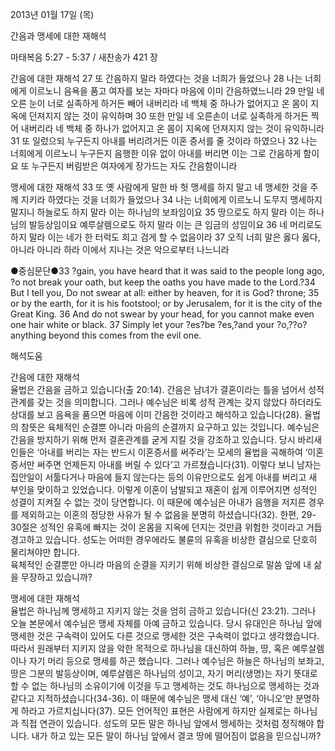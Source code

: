 2013년 01월 17일 (목)

간음과 맹세에 대한 재해석



마태복음 5:27 - 5:37 / 새찬송가 421 장


간음에 대한 재해석
27 또 간음하지 말라 하였다는 것을 너희가 들었으나 28 나는 너희에게 이르노니 음욕을 품고 여자를 보는 자마다 마음에 이미 간음하였느니라 29 만일 네 오른 눈이 너로 실족하게 하거든 빼어 내버리라 네 백체 중 하나가 없어지고 온 몸이 지옥에 던져지지 않는 것이 유익하며 30 또한 만일 네 오른손이 너로 실족하게 하거든 찍어 내버리라 네 백체 중 하나가 없어지고 온 몸이 지옥에 던져지지 않는 것이 유익하니라 31 또 일렀으되 누구든지 아내를 버리려거든 이혼 증서를 줄 것이라 하였으나 32 나는 너희에게 이르노니 누구든지 음행한 이유 없이 아내를 버리면 이는 그로 간음하게 함이요 또 누구든지 버림받은 여자에게 장가드는 자도 간음함이니라

맹세에 대한 재해석
33 또 옛 사람에게 말한 바 헛 맹세를 하지 말고 네 맹세한 것을 주께 지키라 하였다는 것을 너희가 들었으나 34 나는 너희에게 이르노니 도무지 맹세하지 말지니 하늘로도 하지 말라 이는 하나님의 보좌임이요 35 땅으로도 하지 말라 이는 하나님의 발등상임이요 예루살렘으로도 하지 말라 이는 큰 임금의 성임이요 36 네 머리로도 하지 말라 이는 네가 한 터럭도 희고 검게 할 수 없음이라 37 오직 너희 말은 옳다 옳다, 아니라 아니라 하라 이에서 지나는 것은 악으로부터 나느니라

●중심문단●33 ?gain, you have heard that it was said to the people long ago, ?o not break your oath, but keep the oaths you have made to the Lord.?34 But I tell you, Do not swear at all: either by heaven, for it is God? throne; 35 or by the earth, for it is his footstool; or by Jerusalem, for it is the city of the Great King. 36 And do not swear by your head, for you cannot make even one hair white or black. 37 Simply let your ?es?be ?es,?and your ?o,??o? anything beyond this comes from the evil one.

해석도움





간음에 대한 재해석  
율법은 간음을 금하고 있습니다(출 20:14). 간음은 남녀가 결혼이라는 틀을 넘어서 성적 관계를 갖는 것을 의미합니다. 그러나 예수님은 비록 성적 관계는 갖지 않았다 하더라도 상대를 보고 음욕을 품으면 마음에 이미 간음한 것이라고 해석하고 있습니다(28). 율법의 참뜻은 육체적인 순결뿐 아니라 마음의 순결까지 요구하고 있는 것입니다. 예수님은 간음을 방지하기 위해 먼저 결혼관계를 굳게 지킬 것을 강조하고 있습니다. 당시 바리새인들은 ‘아내를 버리는 자는 반드시 이혼증서를 써주라’는 모세의 율법을 곡해하여 ‘이혼증서만 써주면 언제든지 아내를 버릴 수 있다’고 가르쳤습니다(31). 이렇다 보니 남자는 집안일이 서툴다거나 마음에 들지 않는다는 등의 이유만으로도 쉽게 아내를 버리고 새 부인을 맞이하고 있었습니다. 이렇게 이혼이 남발되고 재혼이 쉽게 이루어지면 성적인 성결이 지켜질 수 없는 것이 당연합니다. 이 때문에 예수님은 아내가 음행을 저지른 경우를 제외하고는 이혼의 정당한 사유가 될 수 없음을 분명히 하셨습니다(32). 한편, 29-30절은 성적인 유혹에 빠지는 것이 온몸을 지옥에 던지는 것만큼 위험한 것이라고 거듭 경고하고 있습니다. 성도는 어떠한 경우에라도 불륜의 유혹을 비상한 결심으로 단호히 물리쳐야만 합니다.    
육체적인 순결뿐만 아니라 마음의 순결을 지키기 위해 비상한 결심으로 말씀 앞에 내 삶을 무장하고 있습니까?

맹세에 대한 재해석  
율법은 하나님께 맹세하고 지키지 않는 것을 엄히 금하고 있습니다(신 23:21). 그러나 오늘 본문에서 예수님은 맹세 자체를 아예 금하고 있습니다. 당시 유대인은 하나님 앞에 맹세한 것은 구속력이 있어도 다른 것으로 맹세한 것은 구속력이 없다고 생각했습니다. 따라서 원래부터 지키지 않을 악한 목적으로 하나님을 대신하여 하늘, 땅, 혹은 예루살렘이나 자기 머리 등으로 맹세를 하곤 했습니다. 그러나 예수님은 하늘은 하나님의 보좌고, 땅은 그분의 발등상이며, 예루살렘은 하나님의 성이고, 자기 머리(생명)는 자기 뜻대로 할 수 없는 하나님의 소유이기에 이것을 두고 맹세하는 것도 하나님으로 맹세하는 것과 같다고 지적하셨습니다(34-36). 이 때문에 예수님은 맹세 대신 ‘예’, ‘아니오’만 분명하게 하라고 가르치십니다(37). 모든 언어적인 표현은 사람에게 하지만 실제로는 하나님과 직접 연관이 있습니다. 성도의 모든 말은 하나님 앞에서 맹세하는 것처럼 정직해야 합니다. 
내가 하고 있는 모든 말이 하나님 앞에서 결코 땅에 떨어짐이 없음을 믿으십니까?